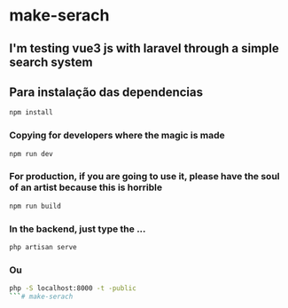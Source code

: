 # make-serach

<h2>I'm testing vue3 js with laravel through a simple search system</2>

## Para instalação das dependencias

```sh
npm install
```

### Copying for developers where the magic is made

```sh
npm run dev
```

### For production, if you are going to use it, please have the soul of an artist because this is horrible

```sh
npm run build
```
### In the backend, just type the ...
```sh
php artisan serve
```
### Ou
```sh
php -S localhost:8000 -t -public
```# make-serach
